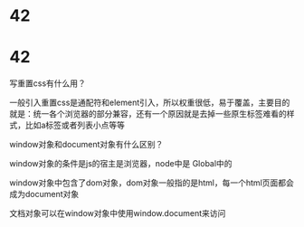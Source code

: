 # 42

# 42

写重置css有什么用？

一般引入重置css是通配符和element引入，所以权重很低，易于覆盖，主要目的就是：统一各个浏览器的部分兼容，还有一个原因就是去掉一些原生标签难看的样式，比如a标签或者列表小点等等

window对象和document对象有什么区别？

window对象的条件是js的宿主是浏览器，node中是 Global中的

window对象中包含了dom对象，dom对象一般指的是html，每一个html页面都会成为document对象

文档对象可以在window对象中使用window.document来访问